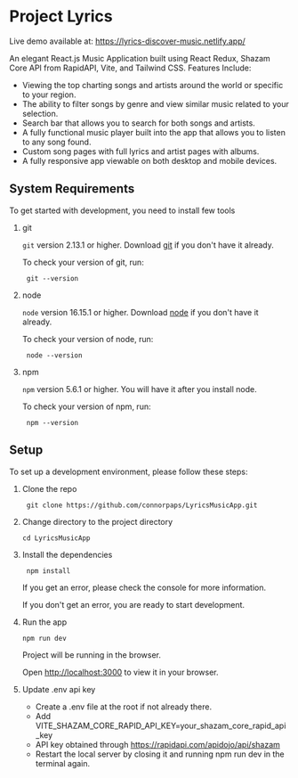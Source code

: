 # Project Lyrics

Live demo available at: https://lyrics-discover-music.netlify.app/

An elegant React.js Music Application built using React Redux, Shazam Core API from RapidAPI, Vite, and Tailwind CSS.
Features Include:
- Viewing the top charting songs and artists around the world or specific to your region.
- The ability to filter songs by genre and view similar music related to your selection.
- Search bar that allows you to search for both songs and artists.
- A fully functional music player built into the app that allows you to listen to any song found.
- Custom song pages with full lyrics and artist pages with albums.
- A fully responsive app viewable on both desktop and mobile devices.

## System Requirements

To get started with development, you need to install few tools

1. git 
   
   `git` version 2.13.1 or higher. Download [git](https://git-scm.com/downloads) if you don't have it already.

   To check your version of git, run:

   ```shell
    git --version
   ```

2. node 
   
   `node` version 16.15.1 or higher. Download [node](https://nodejs.org/en/download/) if you don't have it already.

   To check your version of node, run:

   ```shell
    node --version
   ```

3. npm
  
   `npm` version 5.6.1 or higher. You will have it after you install node.

   To check your version of npm, run:

   ```shell
    npm --version
   ```

## Setup

To set up a development environment, please follow these steps:

1. Clone the repo

   ```shell
    git clone https://github.com/connorpaps/LyricsMusicApp.git
   ```

2. Change directory to the project directory

    ```shell
    cd LyricsMusicApp
    ```

3. Install the dependencies
   
    ```shell
     npm install
    ```

    If you get an error, please check the console for more information.

    If you don't get an error, you are ready to start development.

4. Run the app
   
    ```shell
    npm run dev
    ```

    Project will be running in the browser.

    Open [http://localhost:3000](http://localhost:3000) to view it in your browser.
    
4. Update .env api key
   
    - Create a .env file at the root if not already there.
    - Add VITE_SHAZAM_CORE_RAPID_API_KEY=your_shazam_core_rapid_api_key
    - API key obtained through https://rapidapi.com/apidojo/api/shazam
    - Restart the local server by closing it and running npm run dev in the terminal again.
  
